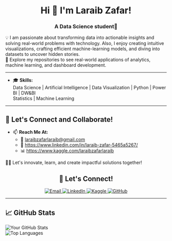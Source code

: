 <h1 align="center">Hi 👋 I'm Laraib Zafar!</h1>

<h3 align="center">A Data Science student🌟</h3>

💡 I am passionate about transforming data into actionable insights and solving real-world problems with technology. Also, I enjoy creating intuitive visualizations, crafting efficient machine-learning models, and diving into datasets to uncover hidden stories.  
🌱 Explore my repositories to see real-world applications of analytics, machine learning, and dashboard development.

---
- 🎓 **Skills:**  
   Data Science | Artificial Intelligence | Data Visualization | Python | Power BI | DW&BI  
   Statistics | Machine Learning 
---

## 🚀 Let's Connect and Collaborate!
- 📫 **Reach Me At:**  
   - 📧 laraibzafarlaraib@gmail.com
   - 💼 https://www.linkedin.com/in/laraib-zafar-5465a5267/
   - 📊 https://www.kaggle.com/laraibzafarlaraib

👨‍💻 Let's innovate, learn, and create impactful solutions together!  
<h2 align="center">🚀 Let's Connect!</h2>

<p align="center">
  <a href="mailto:laraibzafarlaraib@gmail.com" target="_blank">
    <img src="https://img.shields.io/badge/Email-D14836?style=for-the-badge&logo=gmail&logoColor=white" alt="Email">
  </a>
  <a href="https://www.linkedin.com/in/laraib-zafar-5465a5267/" target="_blank">
    <img src="https://img.shields.io/badge/LinkedIn-0077B5?style=for-the-badge&logo=linkedin&logoColor=white" alt="LinkedIn">
  </a>
  <a href="https://www.kaggle.com/laraibzafarlaraib" target="_blank">
    <img src="https://img.shields.io/badge/Kaggle-20BEFF?style=for-the-badge&logo=kaggle&logoColor=white" alt="Kaggle">
  </a>
  <a href="https://github.com/laraibzafarlaraib" target="_blank">
    <img src="https://img.shields.io/badge/GitHub-181717?style=for-the-badge&logo=github&logoColor=white" alt="GitHub">
  </a>
</p>

---

## 📈 GitHub Stats

![Your GitHub Stats](https://github-readme-stats.vercel.app/api?username=your-github-username&show_icons=true&theme=radical)  
![Top Languages](https://github-readme-stats.vercel.app/api/top-langs/?username=your-github-username&layout=compact&theme=radical)
